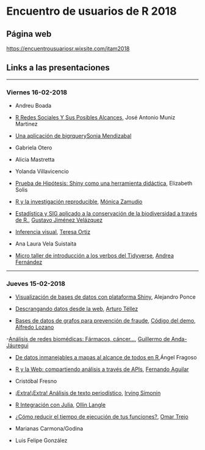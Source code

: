 # Encuentro de usuarios de R 2018

## Página web

<https://encuentrousuariosr.wixsite.com/itam2018>

## Links a las presentaciones

---

### Viernes 16-02-2018

- Andreu	Boada

- [R Redes Sociales Y Sus Posibles Alcances](https://www.dropbox.com/s/9bbn67ohu3xhg4g/Redes%20Sociales%20Encuentro%20R%20ITAM.pdf?dl=0), José Antonio Muniz Martinez

- [Una aplicación de bigrquery](https://www.dropbox.com/s/8w791zm3qjfrzu1/UseR-bigrquery.html?dl=0)[Sonia Mendizabal](https://github.com/Songeo)

- Gabriela	Otero

- Alicia	Mastretta

- Yolanda	Villavicencio

- [Prueba de Hipótesis: Shiny como una herramienta didáctica](https://www.dropbox.com/s/depqbtfywtot8bm/ppt_prueba_hip_shiny.html?dl=0), Elizabeth Solis

- [R y la investigación reproducible](http://slides.com/monzalo14/deck#/), [Mónica Zamudio](https://github.com/monzalo14)

- [Estadística y SIG aplicado a la conservación de la biodiversidad a través de R.](https://www.dropbox.com/s/44i9glec3q3zn1u/VSC-GJV%20R%20Y%20LA%20CONSERVACI%C3%93N%20DE%20LA%20BIODIVERSIDAD.pdf?dl=0), [Gustavo Jiménez Velázquez](www.vidasilvestrecoatl.com) 

- [Inferencia visual](https://tereom.github.io/tutoriales/inferencia_visual_pres#1), [Teresa Ortiz](@tereom)

- Ana Laura	Vela Suistaita

- [Micro taller de introducción a los verbos del Tidyverse](https://github.com/animalito/tidyverse-verbs), [Andrea Fernández](@animalito)

---

### Jueves 15-02-2018

- [Visualización de bases de datos con plataforma Shiny](https://www.dropbox.com/s/cx2wowvjj6m8rum/Visualizaciones%20Shiny.pptx?dl=0), Alejandro Ponce

- [Descrangando datos desde la web](https://github.com/arturoTellez/useR-Mex2018), [Arturo Téllez](@arturoTellez)

- [Bases de datos de grafos para prevención de fraude](https://docs.google.com/presentation/d/1JlTneNcOJGxQt5uXRorKp-TABteaP7wLLpg0jhtq3QM/edit?usp=sharing), [Código del demo](https://github.com/alfredolozano/GraphDBagainstFraud), [Alfredo Lozano](alozanoo@itam.mx)

-[Análisis de redes biomédicas: Fármacos, cáncer...](https://www.dropbox.com/s/quwfup03pdt49vl/useR_gdj.pdf?dl=0), [Guillermo de Anda-Jáuregui](https://github.com/guillermodeandajauregui)

- [De datos inmanejables a mapas al alcance de todos en R](https://www.dropbox.com/s/815k3bdoyb3ags0/AFC_150218.pptx?dl=0),Ángel Fragoso

- [R y la Web: compartiendo análisis a través de APIs](https://docs.google.com/presentation/d/1fr2yir4BEuLEBzBiRZrLEVx4fM2XSSHOdpe1iD6Wig0/edit?usp=sharing), [Fernando Aguilar](https://github.com/dominoFire/r-web)

- Cristóbal	Fresno

- [¡Extra!¡Extra! Análisis de texto periodístico](https://www.dropbox.com/s/f8zclrxaap4soyt/%C2%A1Extra%21%20%C2%A1Extra%21.html?dl=0), [Irving Simonin](irving@datank.ai)

- [R Integración con Julia](http://www.ollinlangle.com/useR/julia.html#/), [Ollin Langle](@ollin18)

- [¿Cómo reducir el tiempo de ejecución de tus funciones?](http://links.otrenav.com/pres-user-2018), [Omar Trejo](@otrenav)

- Marianas	Carmona/Godina

- Luis Felipe	González

